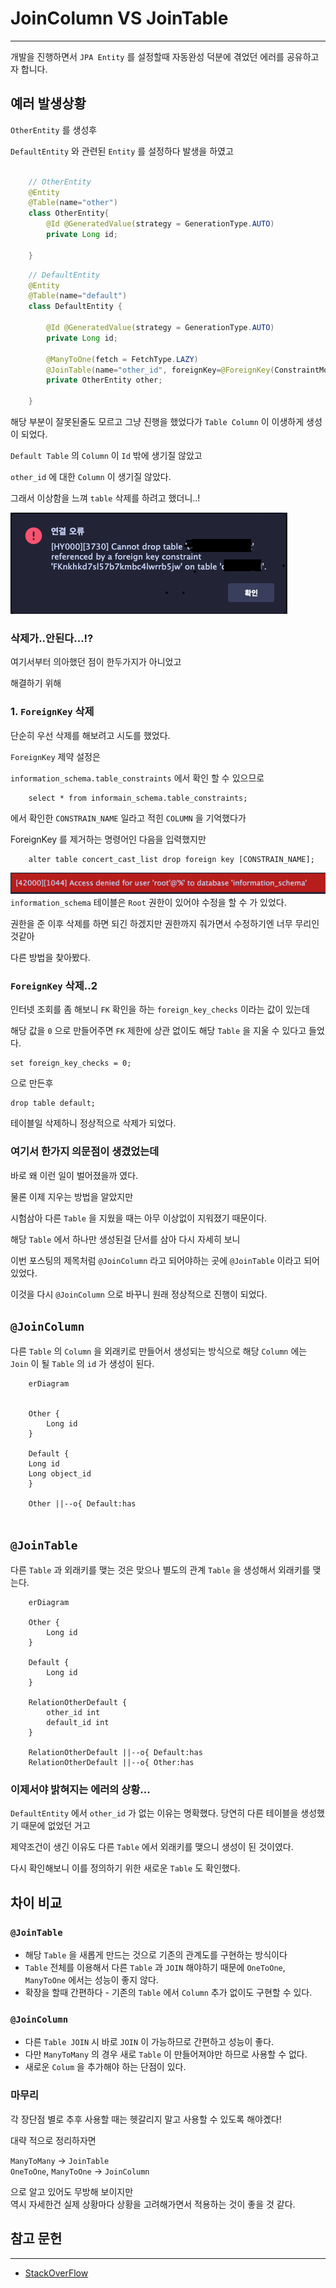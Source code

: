 # JoinColumn VS JoinTable
*** 

개발을 진행하면서 `JPA Entity` 를 설정할때 자동완성 덕분에 겪었던 에러를 공유하고자 합니다.

## 예러 발생상황

`OtherEntity` 를 생성후 

`DefaultEntity` 와 관련된 `Entity` 를 설정하다 발생을 하였고


```java

    // OtherEntity
    @Entity
    @Table(name="other")
    class OtherEntity{
        @Id @GeneratedValue(strategy = GenerationType.AUTO)
        private Long id;
    
    }
```


```java
    // DefaultEntity
    @Entity
    @Table(name="default")
    class DefaultEntity {

        @Id @GeneratedValue(strategy = GenerationType.AUTO)
        private Long id;
    
        @ManyToOne(fetch = FetchType.LAZY)
        @JoinTable(name="other_id", foreignKey=@ForeignKey(ConstraintMode.NO_CONSTRAINT))
        private OtherEntity other;
    
    }

```


해당 부분이 잘못된줄도 모르고 그냥 진행을 했었다가 `Table Column` 이 이생하게 생성이 되었다.

`Default Table` 의 `Column` 이 `Id` 밖에 생기질 않았고

`other_id` 에 대한 `Column` 이 생기질 않았다. 

그래서 이상함을 느껴 `table` 삭제를 하려고 했더니..!

![](constrainError.png)


### 삭제가..안된다...!?


여기서부터 의아했던 점이 한두가지가 아니었고 

해결하기 위해  

### 1. `ForeignKey` 삭제
단순히 우선 삭제를 해보려고 시도를 했었다.

`ForeignKey` 제약 설정은 


`information_schema.table_constraints` 에서 확인 할 수 있으므로

```mysql
    select * from informain_schema.table_constraints;
```

에서 확인한 `CONSTRAIN_NAME` 일라고 적힌 `COLUMN` 을 기억했다가

ForeignKey 를 제거하는 명령어인 다음을 입력했지만 

```mysql 
    alter table concert_cast_list drop foreign key [CONSTRAIN_NAME];
```


![img.png](accessDeniedError.png)
`information_schema` 테이블은 `Root` 권한이 있어야 수정을 할 수 가 있었다.

권한을 준 이후 삭제를 하면 되긴 하겠지만 권한까지 줘가면서 수정하기엔 너무 무리인 것같아

다른 방법을 찾아봤다.

### `ForeignKey` 삭제..2

인터넷 조회를 좀 해보니 `FK` 확인을 하는 `foreign_key_checks` 이라는 값이 있는데 

해당 값을 `0` 으로 만들어주면 `FK` 제한에 상관 없이도 해당 `Table` 을 지울 수 있다고 들었다.

```mysql
set foreign_key_checks = 0;
```
으로 만든후 

```mysql
drop table default;
```

테이블일 삭제하니 정상적으로 삭제가 되었다.


### 여기서 한가지 의문점이 생겼었는데 

바로 왜 이런 일이 벌어졌을까 였다.

물론 이제 지우는 방법을 알았지만 

시험삼아 다른 `Table` 을 지웠을 때는 아무 이상없이 지워졌기 때문이다.

해당 `Table` 에서 하나만 생성된걸 단서를 삼아 다시 자세히 보니 

이번 포스팅의 제목처럼 `@JoinColumn` 라고 되어야하는 곳에 `@JoinTable` 이라고 되어있었다.

이것을 다시 `@JoinColumn` 으로 바꾸니 원래 정상적으로 진행이 되었다. 


## `@JoinColumn`
다른 `Table` 의 `Column` 을 외래키로 만들어서 생성되는 방식으로 
해당 `Column` 에는 `Join` 이 될 `Table` 의 `id` 가 생성이 된다.

``` mermaid
    erDiagram
   
    
    Other {
        Long id
    }
    
    Default {
    Long id
    Long object_id
    }
    
    Other ||--o{ Default:has
    

```

## `@JoinTable `
다른 `Table` 과 외래키를 맺는 것은 맞으나 
별도의 관계 `Table` 을 생성해서 외래키를 맺는다.

```mermaid
    erDiagram
    
    Other {
        Long id
    }
    
    Default {
        Long id
    }
    
    RelationOtherDefault {
        other_id int
        default_id int
    }
    
    RelationOtherDefault ||--o{ Default:has
    RelationOtherDefault ||--o{ Other:has

```


### 이제서야 밝혀지는 에러의 상황...

`DefaultEntity` 에서 `other_id` 가 없는 이유는 명확했다.
당연히 다른 테이블을 생성했기 때문에 없었던 거고

제약조건이 생긴 이유도 다른 `Table` 에서 외래키를 맺으니 생성이 된 것이였다.

다시 확인해보니 이를 정의하기 위한 새로운 `Table` 도 확인했다.



## 차이 비교 
### `@JoinTable`
* 해당 `Table` 을 새롭게 만드는 것으로 기존의 관계도를 구현하는 방식이다 
* `Table` 전체를 이용해서 다른 `Table` 과 `JOIN` 해야하기 때문에 `OneToOne`, `ManyToOne` 에서는 성능이 좋지 않다.
* 확장을 할때 간편하다 - 기존의 `Table` 에서 `Column` 추가 없이도 구현할 수 있다.

### `@JoinColumn`
* 다른 `Table JOIN` 시 바로 `JOIN` 이 가능하므로 간편하고 성능이 좋다.
* 다만 `ManyToMany` 의 경우 새로 `Table` 이 만들어져야만 하므로 사용할 수 없다.
* 새로운 `Colum` 을 추가해야 하는 단점이 있다.



### 마무리
각 장단점 별로 추후 사용할 때는 헷갈리지 말고 
사용할 수 있도록 해야곘다!


대략 적으로 정리하자면 

`ManyToMany` -> `JoinTable`   
`OneToOne`, `ManyToOne` -> `JoinColumn`  


으로 알고 있어도 무방해 보이지만   
역시 자세한건 실제 상황마다 상황을 고려해가면서 적용하는 것이 좋을 것 같다.


## 참고 문헌
***
* [StackOverFlow](https://stackoverflow.com/questions/30288464/when-should-i-use-joincolumn-or-jointable-with-jpa)